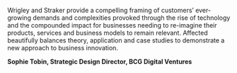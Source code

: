 Wrigley and Straker provide a compelling framing of customers’ ever-growing demands and complexities provoked through the rise of technology and the compounded impact for businesses needing to re-imagine their products, services and business models to remain relevant. Affected beautifully balances theory, application and case studies to demonstrate a new approach to business innovation.

**Sophie Tobin, Strategic Design Director, BCG Digital Ventures**
